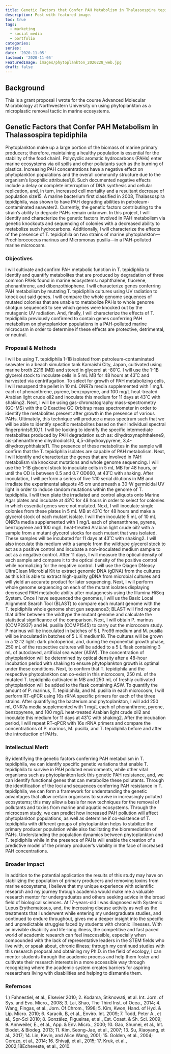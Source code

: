 ```yaml
---
title: Genetic Factors that Confer PAH Metabolism in Thalassospira tepidiphila 
description: Post with featured image.
toc: true
tags:
  - marketing
  - social media
  - portfolio
categories:
series:
date: '2020-11-05'
lastmod: '2020-11-05'
FeaturedImage: images/phytoplankton_2020228_web.jpg
draft: false
---
```


## Background

This is a grant proposal I wrote for the course Advanced Molecular Microbiology at Northwestern University on using phytoplankton as a microplastic removal tactic in marine ecosystems.

## Genetic Factors that Confer PAH Metabolism in Thalassospira tepidiphila

Phytoplankton make up a large portion of the biomass of marine primary producers; therefore, maintaining a healthy population is essential for the stability of the food chain1. Polycyclic aromatic hydrocarbons (PAHs) enter marine ecosystems via oil spills and other pollutants such as the burning of plastics. Increasing PAH concentrations have a negative effect on phytoplankton populations and the overall community structure due to the organism’s lipophilic attributes1,8. Such documented negative effects include a delay or complete interruption of DNA synthesis and cellular replication, and, in turn, increased cell mortality and a resultant decrease of population size15. A marine bacterium first classified in 2008, Thalassospira tepidiphila, was shown to have PAH degrading abilities in petroleum-contaminated seawater2. Currently, the genetic factors contributing to the strain’s ability to degrade PAHs remain unknown. In this project, I will identify and characterize the genetic factors involved in PAH metabolism via genetic knockouts and sequencing of colonies with a decreased ability to metabolize such hydrocarbons. Additionally, I will characterize the effects of the presence of T. tepidiphila on two strains of marine phytoplankton—Prochlorococcus marinus and Micromonas pusilla—in a PAH-polluted marine microcosm. 

### Objectives

I will cultivate and confirm PAH metabolic function in T. tepidiphila to identify and quantify metabolites that are produced by degradation of three common PAHs found in marine ecosystems: naphthalene, fluorene, phenanthrene, and dibenzothiophene. I will characterize genes conferring PAH metabolism by mutating T. tepidiphila cultures using UV radiation to knock out said genes. I will compare the whole genome sequences of mutated colonies that are unable to metabolize PAHs to whole genome shotgun sequence3 to see which genes were knocked out by the mutagenic UV radiation. And, finally, I will characterize the effects of T. tepidiphila previously confirmed to contain genes conferring PAH metabolism on phytoplankton populations in a PAH-polluted marine microcosm in order to determine if these effects are protective, detrimental, or neutral.  

### Proposal & Methods

I will be using T. tepidiphila 1-1B isolated from petroleum-contaminated seawater in a beach simulation tank Kamaishi City, Japan, cultivated using marine broth 2216 (MB) and stored in glycerol at -80˚C. I will use the 1-1B glycerol stock to inoculate cells in 5 mL MB for 48 hours at 43˚C and harvested via centrifugation. To select for growth of PAH metabolizing cells, I will resuspend the pellet in 10 mL ONR7a media supplemented with 1 mg/L each of phenanthrene, pyrene, benzopyrene, and 100 mg/L heat-treated Arabian light crude oil2 and inoculate this medium for 11 days at 43˚C with shaking2. Next, I will be using gas-chromatography mass-spectrometry (GC-MS) with the Q Exactive GC Orbitrap mass spectrometer in order to identify the metabolites present after growth in the presence of various PAHs. Ultimately, this technique will produce a mass spectrum such that we will be able to identify specific metabolites based on their individual spectral fingerprints9,10,11. I will be looking to identify the specific intermediate metabolites produced by PAH degradation such as: dihydroxynaphthalene9, cis-phenanthrene dihydrodiols10, 4,5-dihydroxypyrene, 3,4-dihydroxyphthalate11. The presence of these metabolites in the sample will confirm that the T. tepidiphila isolates are capable of PAH metabolism.
Next, I will identify and characterize the genes that are involved in PAH metabolism via knockout mutations and whole genome sequencing. I will use the 1-1B glycerol stock to inoculate cells in 5 mL MB for 48 hours, or until the OD is between 0.5 and 0.7 OD660, at 43˚C with shaking. After inoculation, I will perform a series of five 1:10 serial dilutions in MB and irradiate the experimental aliquots 45 cm underneath a 30-W germicidal UV light in order to induce random mutations within the genome of T. tepidiphila. I will then plate the irradiated and control aliquots onto Marine Agar plates and incubate at 43˚C for 48 hours in order to select for colonies in which essential genes were not mutated. Next, I will inoculate single colonies from these plates in 5 mL MB at 43˚C for 48 hours and make a glycerol stock of each mutant isolate. I will then inoculate 5 mL of 10 mL ONR7a media supplemented with 1 mg/L each of phenanthrene, pyrene, benzopyrene and 100 mg/L heat-treated Arabian light crude oil2 with a sample from a mutant glycerol stocks for each mutant that was isolated. These samples will be incubated for 11 days at 43˚C with shaking2. I will also inoculate this medium with a sample from the wildtype glycerol stock to act as a positive control and incubate a non-inoculated medium sample to act as a negative control. After 11 days, I will measure the optical density of each sample and compare it to the optical density of the positive control while normalizing for the negative control. I will use the Qiagen DNeasy UltraClean Microbial Kit to extract genomic DNA (gDNA) from the cultures as this kit is able to extract high-quality gDNA from microbial cultures and will yield an accurate product for later sequencing. Next, I will perform whole genome sequencing on each of the mutant isolates displaying decreased PAH metabolic ability after mutagenesis using the Illumina HiSeq System. Once I have sequenced the genomes, I will us the Basic Local Alignment Search Tool (BLAST) to compare each mutant genome with the T. tepidiphila whole genome shot gun sequence3; BLAST will find regions that differ between the wildtype the mutant genome and calculate the statistical significance of the comparison. 
Next, I will obtain P. marinus (CCMP2937) and M. pusilla (CCMP1545) to carry out the microcosm study. P marinus will be inoculated in batches of 5 L Pro99 medium and M. pusilla will be inoculated in batches of 5 L K medium18. The cultures will be grown in a 12:12 light: dark photoperiod, and, during the exponential growth phase, 250 mL of the respective cultures will be added to a 5 L flask containing 3 mL of autoclaved, artificial sea water (ASW). The concentration of phytoplankton will be determined by optical density after a 48-hour incubation period with shaking to ensure phytoplankton growth is optimal under these conditions. Next, to confirm that T. tepidiphila and the respective phytoplankton can co-exist in this microcosm, 250 mL of the mutated T. tepidiphila cultivated in MB and 250 mL of freshly cultivated phytoplankton will be added to the flask containing ASW. To quantify the amount of P. marinus, T. tepidiphila, and M. pusilla in each microcosm, I will perform RT-qPCR using 16s rRNA specific primers for each of the three strains. After quantifying the bacterium and phytoplankton, I will add 250 mL ONR7a media supplemented with 1 mg/L each of phenanthrene, pyrene, benzopyrene, and 100 mg/L heat-treated Arabian light crude oil2 and inoculate this medium for 11 days at 43˚C with shaking2. After the incubation period, I will repeat RT-qPCR with 16s rRNA primers and compare the concentrations of P. marinus, M. pusilla, and T. tepidiphila before and after the introduction of PAHs. 

### Intellectual Merit

By identifying the genetic factors conferring PAH metabolism in T. tepidiphila, we can identify specific genetic variations that enable T. tepidiphila to survive in PAH polluted environments, while other vital organisms such as phytoplankton lack this genetic PAH resistance, and, we can identify functional genes that can metabolize these pollutants. Through the identification of the loci and sequences conferring PAH resistance in T. tepidiphila, we can form a framework for understanding the genetic advantages that allow certain organisms to survive in increasingly polluted ecosystems; this may allow a basis for new techniques for the removal of pollutants and toxins from marine and aquatic ecosystems. Through the microcosm study, we can predict how increased PAH pollution will affect phytoplankton populations, as well as determine if co-existence of T. tepidiphila with different groups of phytoplankton helps to stabilize the primary producer population while also facilitating the bioremediation of PAHs. Understanding the population dynamics between phytoplankton and T. tepidiphila while in the presence of PAHs will enable the creation of a predictive model of the primary producer’s viability in the face of increased PAH concentrations. 

### Broader Impact

 In addition to the potential application the results of this study may have on stabilizing the population of primary producers and removing toxins from marine ecosystems, I believe that my unique experience with scientific research and my journey through academia would make me a valuable research mentor for undergraduates and others seeking advice in the broad field of biological sciences. At 17-years-old I was diagnosed with Systemic Lupus Erythematosus, and, the increasing disease activity as well as the treatments that I underwent while entering my undergraduate studies, and continued to endure throughout, gives me a deeper insight into the specific and unpredictable struggles faced by students with chronic illnesses. With an invisible disability and life-long illness, the competitive and fast paced world of academic research can feel inaccessible, especially when compounded with the lack of representative leaders in the STEM fields who live with, or speak about, chronic illness; through my continued studies with this research proposal and obtaining my Ph.D. in the field of ecology, I can mentor students through the academic process and help them foster and cultivate their research interests in a more accessible way through recognizing where the academic system creates barriers for aspiring researchers living with disabilities and helping to dismantle them. 

### Refernces

1.) Fahnestiel, et al., Elsevier 2010; 2. Kodama, Stiknowati, et al. Int. Jorn. of Sys. and Evo. Micro., 2008; 3. Lai, Shao, The Third Inst. of Ocea., 2014; 4. Wang, Fingas, et al., Jorn. Of Chrom., 1998; 5. Kim, Kwon, Hand. of Hyd. & Lip. Micro. 2010; 6. Karacik, B, et al., Enviro. Int. 2009; 7. Todd, Peter A., et al., Spr-Sci 2010; 8. González, Figueiras, et al., Est. Coast. & Sh. Sci. 2009; 9. Annweiler, E., et al., App. & Env. Micro., 2000; 10. Gao, Shumei, et al., Int. Biodet. & Biodeg. 2013; 11. Kim, Seong-Jae, et al., 2007; 13. Su, Xiaoyang, et al., 2017; 14. Lin, Kevin, and Alice Wang, 2001; 15. Golden, et al., 2004; Cerezo, et al., 2014; 16. Shivaji, et al., 2015; 17. Kruk, et al., 2002;18Echeveste, et al., 2010. 
 

